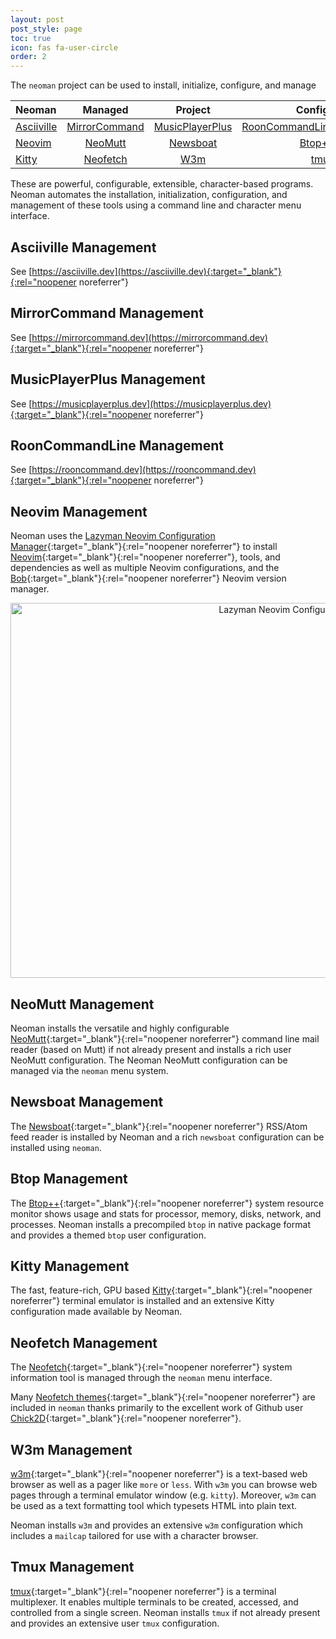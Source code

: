 ```yaml
---
layout: post
post_style: page
toc: true
icon: fas fa-user-circle
order: 2
---
```


The `neoman` project can be used to install, initialize, configure, and manage

| **Neoman**                           |                **Managed**                 |                  **Project**                   |                                    **Configs** |
| :----------------------------------- | :----------------------------------------: | :--------------------------------------------: | ---------------------------------------------: |
| [Asciiville](#asciiville-management) | [MirrorCommand](#mirrorcommand-management) | [MusicPlayerPlus](#musicplayerplus-management) | [RoonCommandLine](#rooncommandline-management) |
| [Neovim](#neovim-management)         |       [NeoMutt](#neomutt-management)       |        [Newsboat](#newsboat-management)        |                     [Btop++](#btop-management) |
| [Kitty](#kitty-management)           |      [Neofetch](#neofetch-management)      |             [W3m](#w3m-management)             |                       [tmux](#tmux-management) |

These are powerful, configurable, extensible, character-based programs. Neoman
automates the installation, initialization, configuration, and management of
these tools using a command line and character menu interface.

## Asciiville Management

See [https://asciiville.dev](https://asciiville.dev){:target="_blank"}{:rel="noopener noreferrer"}

## MirrorCommand Management

See [https://mirrorcommand.dev](https://mirrorcommand.dev){:target="_blank"}{:rel="noopener noreferrer"}

## MusicPlayerPlus Management

See [https://musicplayerplus.dev](https://musicplayerplus.dev){:target="_blank"}{:rel="noopener noreferrer"}

## RoonCommandLine Management

See [https://rooncommand.dev](https://rooncommand.dev){:target="_blank"}{:rel="noopener noreferrer"}

## Neovim Management

Neoman uses the
[Lazyman Neovim Configuration Manager](https://lazyman.dev){:target="_blank"}{:rel="noopener noreferrer"}
to install [Neovim](https://neovim.io/){:target="_blank"}{:rel="noopener noreferrer"}, tools, and dependencies as well as
multiple Neovim configurations, and the
[Bob](https://github.com/MordechaiHadad/bob){:target="_blank"}{:rel="noopener noreferrer"} Neovim version manager.

<div align="center">
<p float="center">
  <img src="https://raw.githubusercontent.com/wiki/doctorfree/nvim-lazyman/screenshots/lazymenu-transparent.png" alt="Lazyman Neovim Configuration Menu" style="width:900px;height:600px;">
</p>
</div>

## NeoMutt Management

Neoman installs the versatile and highly configurable
[NeoMutt](https://github.com/neomutt/neomutt#readme){:target="_blank"}{:rel="noopener noreferrer"}
command line mail reader (based on Mutt) if not already present
and installs a rich user NeoMutt configuration. The Neoman
NeoMutt configuration can be managed via the `neoman` menu system.

## Newsboat Management

The [Newsboat](https://newsboat.org){:target="_blank"}{:rel="noopener noreferrer"} RSS/Atom feed reader is installed by
Neoman and a rich `newsboat` configuration can be installed using `neoman`.

## Btop Management

The [Btop++](https://github.com/doctorfree/btop#readme){:target="_blank"}{:rel="noopener noreferrer"} system resource monitor
shows usage and stats for processor, memory, disks, network, and processes.
Neoman installs a precompiled `btop` in native package format and provides
a themed `btop` user configuration.

## Kitty Management

The fast, feature-rich, GPU based [Kitty](https://sw.kovidgoyal.net/kitty){:target="_blank"}{:rel="noopener noreferrer"}
terminal emulator is installed and an extensive Kitty configuration made
available by Neoman.

## Neofetch Management

The [Neofetch](https://github.com/dylanaraps/neofetch){:target="_blank"}{:rel="noopener noreferrer"} system information tool is managed
through the `neoman` menu interface.

Many
[Neofetch themes](https://github.com/doctorfree/neoman/blob/main/share/neofetch-themes/README.md){:target="_blank"}{:rel="noopener noreferrer"}
are included in `neoman` thanks primarily to the excellent work of Github user
[Chick2D](https://github.com/Chick2D/neofetch-themes){:target="_blank"}{:rel="noopener noreferrer"}.

## W3m Management

[w3m](https://w3m.sourceforge.net){:target="_blank"}{:rel="noopener noreferrer"} is a text-based web browser as well as a
pager like `more` or `less`. With `w3m` you can browse web pages through a
terminal emulator window (e.g. `kitty`). Moreover, `w3m` can be used as a text
formatting tool which typesets HTML into plain text.

Neoman installs `w3m` and provides an extensive `w3m` configuration which
includes a `mailcap` tailored for use with a character browser.

## Tmux Management

[tmux](https://github.com/tmux/tmux/wiki){:target="_blank"}{:rel="noopener noreferrer"} is a terminal multiplexer. It enables
multiple terminals to be created, accessed, and controlled from a single screen.
Neoman installs `tmux` if not already present and provides an extensive user
`tmux` configuration.
